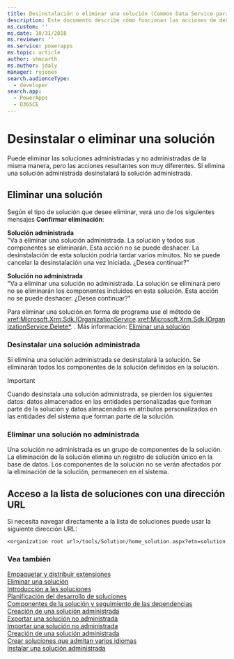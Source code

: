 ```yaml
---
title: Desinstalación o eliminar una solución (Common Data Service para aplicaciones) | Microsoft Docs
description: Este documento describe cómo funcionan las acciones de desinstalación y eliminación de soluciones administradas y no administradas en Dynamics 365
ms.custom: ''
ms.date: 10/31/2018
ms.reviewer: ''
ms.service: powerapps
ms.topic: article
author: shmcarth
ms.author: jdaly
manager: ryjones
search.audienceType:
  - developer
search.app:
  - PowerApps
  - D365CE
---
```

# <a name="uninstall-or-delete-a-solution"></a>Desinstalar o eliminar una solución

Puede eliminar las soluciones administradas y no administradas de la misma manera, pero las acciones resultantes son muy diferentes. Si elimina una solución administrada desinstalará la solución administrada.  
  
<a name="BKMK_DeleteSolution"></a>   
## <a name="delete-a-solution"></a>Eliminar una solución  
 Según el tipo de solución que desee eliminar, verá uno de los siguientes mensajes **Confirmar eliminación**:  
  
 **Solución administrada**  
 "Va a eliminar una solución administrada. La solución y todos sus componentes se eliminarán. Esta acción no se puede deshacer. La desinstalación de esta solución podría tardar varios minutos. No se puede cancelar la desinstalación una vez iniciada. ¿Desea continuar?"  
  
 **Solución no administrada**  
 "Va a eliminar una solución no administrada. La solución se eliminará pero no se eliminarán los componentes incluidos en esta solución. Esta acción no se puede deshacer. ¿Desea continuar?"  
  
 Para eliminar una solución en forma de programa use el método de <xref:Microsoft.Xrm.Sdk.IOrganizationService>.<xref:Microsoft.Xrm.Sdk.IOrganizationService.Delete*>. . Más información: [Eliminar una solución](work-solutions.md#BKMK_DeleteSolution)  
  
<a name="BKMK_UinstallAManagedSolution"></a>   
### <a name="uninstall-a-managed-solution"></a>Desinstalar una solución administrada  
 Si elimina una solución administrada se desinstalará la solución. Se eliminarán todos los componentes de la solución definidos en la solución.  
  
> [!IMPORTANT]
>  Cuando desinstala una solución administrada, se pierden los siguientes datos: datos almacenados en las entidades personalizadas que forman parte de la solución y datos almacenados en atributos personalizados en las entidades del sistema que forman parte de la solución.  
  
<a name="BKMK_DeleteUnmanagedSolution"></a>   
### <a name="delete-an-unmanaged-solution"></a>Eliminar una solución no administrada  
 Una solución no administrada es un grupo de componentes de la solución. La eliminación de la solución elimina un registro de solución único en la base de datos. Los componentes de la solución no se verán afectados por la eliminación de la solución, permanecen en el sistema.  
  
<a name="BKMK_AccessSolutionsGridWithUrl"></a>   
## <a name="access-the-solutions-list-with-a-url"></a>Acceso a la lista de soluciones con una dirección URL  
 Si necesita navegar directamente a la lista de soluciones puede usar la siguiente dirección URL:  
  
```http
<organization root url>/tools/Solution/home_solution.aspx?etn=solution  
```  
  
### <a name="see-also"></a>Vea también  
 [Empaquetar y distribuir extensiones](/dynamics365/customer-engagement/developer/package-distribute-extensions-use-solutions)   
 [Eliminar una solución](work-solutions.md#BKMK_DeleteSolution)   
 [Introducción a las soluciones](introduction-solutions.md)   
 [Planificación del desarrollo de soluciones](/dynamics365/customer-engagement/developer/plan-solution-development)   
 [Componentes de la solución y seguimiento de las dependencias](dependency-tracking-solution-components.md)   
 [Creación de una solución administrada](create-install-update-managed-solution.md#BKMK_CreateManagedSolution)   
 [Exportar una solución no administrada](create-export-import-unmanaged-solution.md#BKMK_UnmanagedSolution)   
 [Importar una solución no administrada](create-export-import-unmanaged-solution.md#BKMK_ImportUnmanagedSolution)   
 [Creación de una solución administrada](create-install-update-managed-solution.md#BKMK_CreateManagedSolution)   
 [Crear soluciones que admitan varios idiomas](create-solutions-support-multiple-languages.md)   
 [Instalar una solución administrada](create-install-update-managed-solution.md#BKMK_InstallManagedSolution)
